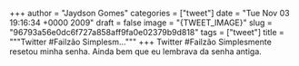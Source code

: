 
+++
author = "Jaydson Gomes"
categories = ["tweet"]
date = "Tue Nov 03 19:16:34 +0000 2009"
draft = false
image = "{TWEET_IMAGE}"
slug = "96793a56e0dc6f727a858aff9fa0e02379b9d818"
tags = ["tweet"]
title = """Twitter #Failzão Simplesm..."""
+++
Twitter #Failzão Simplesmente resetou minha senha. Ainda bem que eu lembrava da senha antiga.
